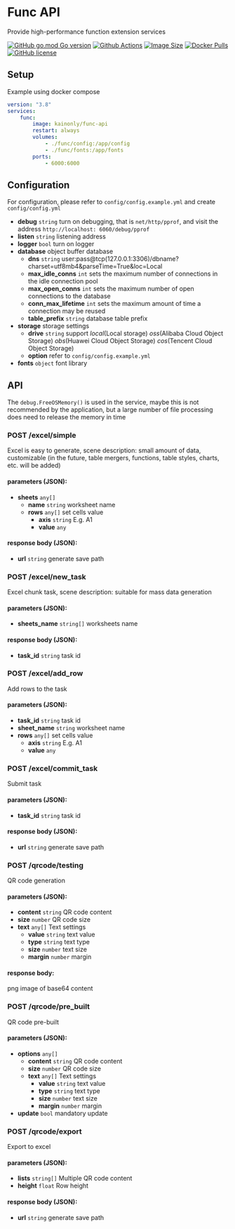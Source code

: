 # Func API

Provide high-performance function extension services

[![GitHub go.mod Go version](https://img.shields.io/github/go-mod/go-version/kain-lab/func-api?style=flat-square)](https://github.com/kain-lab/func-api)
[![Github Actions](https://img.shields.io/github/workflow/status/kain-lab/func-api/release?style=flat-square)](https://github.com/kain-lab/func-api/actions)
[![Image Size](https://img.shields.io/docker/image-size/kainonly/func-api?style=flat-square)](https://hub.docker.com/r/kainonly/func-api)
[![Docker Pulls](https://img.shields.io/docker/pulls/kainonly/func-api.svg?style=flat-square)](https://hub.docker.com/r/kainonly/func-api)
[![GitHub license](https://img.shields.io/badge/license-MIT-blue.svg?style=flat-square)](https://raw.githubusercontent.com/kain-lab/func-api/master/LICENSE)

## Setup

Example using docker compose

```yaml
version: "3.8"
services: 
    func:
        image: kainonly/func-api
        restart: always
        volumes: 
            - ./func/config:/app/config
            - ./func/fonts:/app/fonts
        ports: 
            - 6000:6000
```

## Configuration

For configuration, please refer to `config/config.example.yml` and create `config/config.yml`

- **debug** `string` turn on debugging, that is `net/http/pprof`, and visit the address `http://localhost: 6060/debug/pprof`
- **listen** `string` listening address
- **logger** `bool` turn on logger
- **database** object buffer database
  - **dns** `string` user:pass@tcp(127.0.0.1:3306)/dbname?charset=utf8mb4&parseTime=True&loc=Local
  - **max_idle_conns** `int` sets the maximum number of connections in the idle connection pool
  - **max_open_conns** `int` sets the maximum number of open connections to the database
  - **conn_max_lifetime** `int` sets the maximum amount of time a connection may be reused
  - **table_prefix** `string` database table prefix
- **storage** storage settings
  - **drive** `string` support *local*(Local storage) *oss*(Alibaba Cloud Object Storage) *obs*(Huawei Cloud Object Storage) *cos*(Tencent Cloud Object Storage)
  - **option** refer to `config/config.example.yml`
- **fonts** `object` font library

## API

The `debug.FreeOSMemory()` is used in the service, maybe this is not recommended by the application, but a large number of file processing does need to release the memory in time

### POST /excel/simple

Excel is easy to generate, scene description: small amount of data, customizable (in the future, table mergers, functions, table styles, charts, etc. will be added)

#### parameters (JSON):

- **sheets** `any[]` 
  - **name** `string` worksheet name
  - **rows** `any[]` set cells value 
    - **axis** `string` E.g. A1
    - **value** `any`

#### response body (JSON):

- **url** `string` generate save path

### POST /excel/new_task

Excel chunk task, scene description: suitable for mass data generation

#### parameters (JSON):

- **sheets_name** `string[]` worksheets name

#### response body (JSON):

- **task_id** `string` task id

### POST /excel/add_row

Add rows to the task

#### parameters (JSON):

- **task_id** `string` task id
- **sheet_name** `string` worksheet name
- **rows** `any[]` set cells value 
  - **axis** `string` E.g. A1
  - **value** `any`

### POST /excel/commit_task

Submit task

#### parameters (JSON):

- **task_id** `string` task id

#### response body (JSON):

- **url** `string` generate save path

### POST /qrcode/testing

QR code generation

#### parameters (JSON):

- **content** `string` QR code content
- **size** `number` QR code size
- **text** `any[]` Text settings
  - **value** `string` text value
  - **type** `string` text type
  - **size** `number` text size
  - **margin** `number` margin

#### response body:

png image of base64 content

### POST /qrcode/pre_built

QR code pre-built

#### parameters (JSON):

- **options** `any[]`
  - **content** `string` QR code content
  - **size** `number` QR code size
  - **text** `any[]` Text settings
    - **value** `string` text value
    - **type** `string` text type
    - **size** `number` text size
    - **margin** `number` margin
- **update** `bool` mandatory update

### POST /qrcode/export

Export to excel

#### parameters (JSON):

- **lists** `string[]` Multiple QR code content
- **height** `float` Row height

#### response body (JSON):

- **url** `string` generate save path